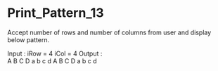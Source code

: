 # Print_Pattern_13

Accept number of rows and number of columns from user and display
below pattern.

Input : iRow = 4	iCol = 4
Output : 	
      A   B   C   D
      a   b   c   d
      A   B   C   D
      a   b   c   d
